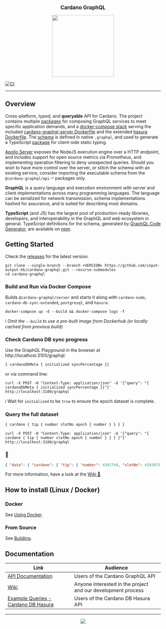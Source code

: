 <p align="center">
  <big><strong>Cardano GraphQL</strong></big>
</p>

<p align="center">
  <img width="200" src=".github/images/cardano-logo.png"/>
</p>

[![CI][img_src_CI]][workflow_CI]

<hr/>

## Overview

Cross-platform, _typed_, and **queryable** API for Cardano. The project contains multiple
 [packages](./packages) for composing GraphQL services to meet specific application demands, 
 and a [docker-compose stack](./docker-compose.yml) serving the included [cardano-graphql-server Dockerfile](./Dockerfile) 
 and the extended [hasura Dockerfile](./packages/api-cardano-db-hasura/hasura/Dockerfile).
 The [schema](packages/api-cardano-db-hasura/schema.graphql) is defined in native `.graphql`,
 and used to generate a TypeScript [package](packages/client-ts/README.md) for client-side static typing.
 
  [Apollo Server](https://www.apollographql.com/docs/apollo-server/) 
  exposes the NodeJS execution engine over a HTTP endpoint, and includes support for open source metrics 
  via Prometheus, and implementing operation filtering to deny unexpected queries. Should you wish to have
  more control over the server, or stitch the schema with an existing service, consider importing the 
  executable schema from the `@cardano-graphql/api-*` packages only.

**GraphQL** is a query language and execution environment with server and client implementations
 across many programming languages. The language can be serialized for network transmission, 
 schema implementations hashed for assurance, and is suited for describing most domains.
 
**TypeScript** (and JS) has the largest pool of production-ready libraries, developers, and 
interoperability in the GraphQL and web ecosystem in general. TypeScript definitions for the 
schema, generated by [GraphQL Code Generator](https://graphql-code-generator.com), are available 
on [npm](https://www.npmjs.com/package/cardano-graphql-ts).

## Getting Started
Check the [releases](https://github.com/input-output-hk/cardano-graphql/releases) for the latest version.
``` console
git clone --single-branch --branch <VERSION> https://github.com/input-output-hk/cardano-graphql.git --recurse-submodules
cd cardano-graphql
```
### Build and Run via Docker Compose
Builds `@cardano-graphql/server` and starts it along with `cardano-node`, `cardano-db-sync-extended`, `postgresql`, and `hasura`:

``` console
docker-compose up -d --build && docker-compose logs -f
```
:information_source: _Omit the `--build` to use a pre-built image from Dockerhub (or locally cached from previous build)_
### Check Cardano DB sync progress
Use the GraphQL Playground in the browser at http://localhost:3100/graphql:
``` graphql 
{ cardanoDbMeta { initialized syncPercentage }}
```
or via command line:
``` console
curl -X POST -H "Content-Type: application/json" -d '{"query": "{ cardanoDbMeta { initialized syncPercentage }}"}' http://localhost:3100/graphql
```
:information_source: Wait for `initialized` to be `true` to ensure the epoch dataset is complete.
### Query the full dataset
```graphql
{ cardano { tip { number slotNo epoch { number } } } }
```
``` console
curl -X POST -H "Content-Type: application/json" -d '{"query": "{ cardano { tip { number slotNo epoch { number } } } }"}' http://localhost:3100/graphql
```
### :tada:
``` json
{ "data": { "cardano": { "tip": { "number": 4391749, "slotNo": 4393973, "epoch": { "number": 203 } } } } }
```

For more information, have a look at the [Wiki :book:](https://github.com/input-output-hk/cardano-graphql/wiki).

## How to install (Linux / Docker)

### Docker

See [Using Docker](https://github.com/input-output-hk/cardano-graphql/wiki/Docker).

### From Source 

See [Building](https://github.com/input-output-hk/cardano-graphql/wiki/Building).

## Documentation

| Link                                                                                               | Audience                                                     |
| ---                                                                                                | ---                                                          |
| [API Documentation](https://input-output-hk.github.io/cardano-graphql)                             | Users of the Cardano GraphQL API                             |
| [Wiki](https://github.com/input-output-hk/cardano-graphql/wiki)                                    | Anyone interested in the project and our development process |
| [Example Queries - Cardano DB Hasura](./packages/api-cardano-db-hasura/src/example_queries)        | Users of the Cardano DB Hasura API                             |

<hr/>

<p align="center">
  <a href="https://github.com/input-output-hk/cardano-graphql/blob/master/LICENSE"><img src="https://img.shields.io/github/license/input-output-hk/cardano-graphql.svg?style=for-the-badge" /></a>
</p>

[img_src_CI]: https://github.com/input-output-hk/cardano-graphql/workflows/CI/badge.svg
[workflow_CI]: https://github.com/input-output-hk/cardano-graphql/actions?query=workflow%3ACI
